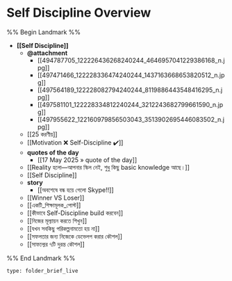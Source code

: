 # Self Discipline Overview
%% Begin Landmark %%
- **[[Self Discipline]]**
	- **@attachment**
		- [[494787705_122226436268240244_4646957041229386168_n.jpg]]
		- [[497471466_122228336474240244_1437163668653820512_n.jpg]]
		- [[497564189_122228082794240244_8119886443548416295_n.jpg]]
		- [[497581101_122228334812240244_3212243682799661590_n.jpg]]
		- [[497955622_122160979856503043_3513902695446083502_n.jpg]]
	- [[25 করণীয়]]
	- [[Motivation ❌ Self-Discipline ✔️]]
	- **quotes of the day**
		- [[17 May 2025 » quote of the day]]
	- [[Reality হলো—আপনার স্কিল নেই, শুধু কিছু basic knowledge আছে।]]
	- [[Self Discipline]]
	- **story**
		- [[অবশেষে বন্ধ হয়ে গেলো Skype!!]]
	- [[Winner VS Loser]]
	- [[একটি_শিক্ষামূলক_পোস্ট]]
	- [[কীভাবে Self-Discipline build করবেন]]
	- [[নিজের মূল্যায়ন করতে শিখুন]]
	- [[যখন সবকিছু পরিকল্পনামতো হয় না]]
	- [[সফলতার জন্য নিজেকে ডেভেলপ করার কৌশল]]
	- [[সাফল্যের ৭টি দুরন্ত কৌশল]]

%% End Landmark %%

 
```ccard
type: folder_brief_live
```
 
